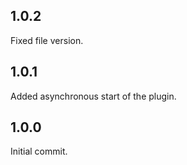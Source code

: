 ﻿## 1.0.2
  Fixed file version.

## 1.0.1
  Added asynchronous start of the plugin.

## 1.0.0
  Initial commit.
